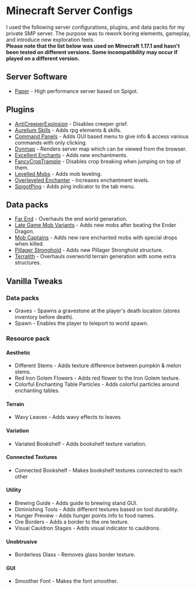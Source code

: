 # Minecraft Server Configs
I used the following server configurations, plugins, and data packs for my private SMP server. The purpose was to rework boring elements, gameplay, and introduce new exploration feels.\
**Please note that the list below was used on Minecraft 1.17.1 and hasn't been tested on different versions. Some incompatibility may occur if played on a different version.**
## Server Software
- [Paper](https://papermc.io) - High performance server based on Spigot.
## Plugins
- [AntiCreeperExplosion](https://www.spigotmc.org/resources/anticreeperexplosion.82884/) - Disables creeper grief.
- [Aurelium Skills](https://www.spigotmc.org/resources/aurelium-skills-advanced-skills-stats-abilities-and-more.81069/) - Adds rpg elements & skills.
- [Command Panels](https://www.spigotmc.org/resources/command-panels-custom-guis.67788/) - Adds GUI based menu to give info & access various commands with only clicking.
- [Dynmap](https://www.spigotmc.org/resources/dynmap%C2%AE.274/) - Renders server map which can be viewed from the browser.
- [Excellent Enchants](https://www.spigotmc.org/resources/excellentenchants-vanilla-like-enchantments-1-16-1-18.61693/) - Adds new enchantments.
- [FancyCropTrample](https://www.spigotmc.org/resources/fancycroptrample.47247/) - Disables crop breaking when jumping on top of them.
- [Levelled Mobs](https://www.spigotmc.org/resources/levelledmobs.74304/) - Adds mob leveling.
- [Overleveled Enchanter](https://www.spigotmc.org/resources/overleveled-enchanter.93379/) - Increases enchantment levels.
- [SpigotPing](https://www.spigotmc.org/resources/spigotping-added-in-tablist-ping.24419/) - Adds ping indicator to the tab menu.
## Data packs
- [Far End](https://www.planetminecraft.com/data-pack/far-end-ender-expansion-datapack-v0-1/) - Overhauls the end world generation.
- [Late Game Mob Variants](https://www.planetminecraft.com/data-pack/late-game-mob-variants-harder-end-game/) - Adds new mobs after beating the Ender Dragon.
- [Mob Captains](https://www.planetminecraft.com/data-pack/mob-captains-rare-and-strong-mobs-with-custom-loot/) - Adds new rare enchanted mobs with special drops when killed.
- [Pillager Stronghold](https://www.planetminecraft.com/data-pack/pillager-stronghold-1-16-5-worldgen-no-structure-replacement/) - Adds new Pillager Stronghold structure.
- [Terralith](https://www.planetminecraft.com/data-pack/terralith-overworld-evolved-100-biomes-caves-and-more/) - Overhauls overworld terrain generation with some extra structures.
## Vanilla Tweaks
### Data packs
- Graves - Spawns a gravestone at the player's death location (stores inventory before death).
- Spawn - Enables the player to teleport to world spawn.
### Resource pack
#### Aesthetic
- Different Stems - Adds texture difference between pumpkin & melon stems.
- Red Iron Golem Flowers - Adds red flower to the Iron Golem texture.
- Colorful Enchanting Table Particles - Adds colorful particles around enchanting tables.
#### Terrain
- Wavy Leaves - Adds wavy effects to leaves
#### Variation
- Variated Bookshelf - Adds bookshelf texture variation.
#### Connected Textures
- Connected Bookshelf - Makes bookshelf textures connected to each other
#### Utility
- Brewing Guide - Adds guide to brewing stand GUI.
- Diminishing Tools - Adds different textures based on tool durability.
- Hunger Preview - Adds hunger points info to food names.
- Ore Borders - Adds a border to the ore texture.
- Visual Cauldron Stages - Adds visual indicator to cauldrons.
#### Unobtrusive
- Borderless Glass - Removes glass border texture.
#### GUI
- Smoother Font - Makes the font smoother.